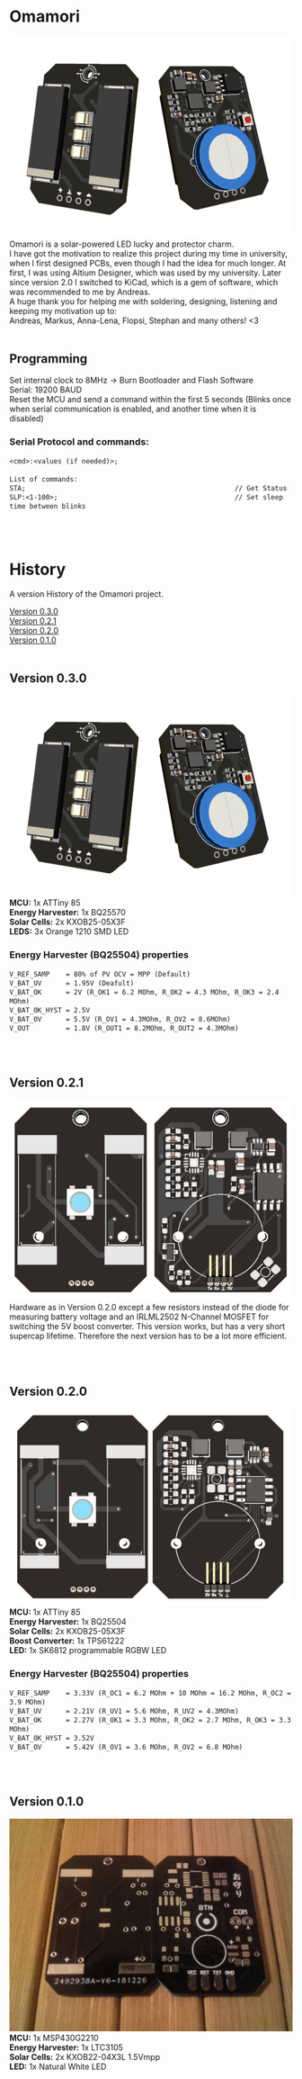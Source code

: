 # Omamori
![Omamori Pixelart](0.3/Images/PCB_Design.png)
\
Omamori is a solar-powered LED lucky and protector charm.<br>
I have got the motivation to realize this project during my time in university, when I first designed PCBs, even though I had the idea for much longer. At first, I was using Altium Designer, which was used by my university. Later since version 2.0 I switched to KiCad, which is a gem of software, which was recommended to me by Andreas.<br>
A huge thank you for helping me with soldering, designing, listening and keeping my motivation up to:<br>
Andreas, Markus, Anna-Lena, Flopsi, Stephan and many others! <3<br>
<br>

## Programming

Set internal clock to 8MHz -> Burn Bootloader and Flash Software<br>
Serial: 19200 BAUD<br>Reset the MCU and send a command within the first 5 seconds (Blinks once when serial communication is enabled, and another time when it is disabled)

### Serial Protocol and commands:

```
<cmd>:<values (if needed)>;

List of commands:
STA;                                                    // Get Status
SLP:<1-100>;                                            // Set sleep time between blinks
```

<br><br>

# History

A version History of the Omamori project.

[Version 0.3.0](#Version-030) \
[Version 0.2.1](#Version-021) \
[Version 0.2.0](#Version-020) \
[Version 0.1.0](#Version-010)
<br><br>

## Version 0.3.0

![PCB v3.0](./0.3/Images/PCB_Design.png)
\
**MCU:** 1x ATTiny 85 \
**Energy Harvester:** 1x BQ25570 \
**Solar Cells:** 2x KXOB25-05X3F \
**LEDS:** 3x Orange 1210 SMD LED

### Energy Harvester (BQ25504) properties

```
V_REF_SAMP    = 80% of PV OCV = MPP (Default)
V_BAT_UV      = 1.95V (Deafult)
V_BAT_OK      = 2V (R_OK1 = 6.2 MOhm, R_OK2 = 4.3 MOhm, R_OK3 = 2.4 MOhm)
V_BAT_OK_HYST = 2.5V
V_BAT_OV      = 5.5V (R_OV1 = 4.3MOhm, R_OV2 = 8.6MOhm)
V_OUT         = 1.8V (R_OUT1 = 8.2MOhm, R_OUT2 = 4.3MOhm)
```

<br><br>

## Version 0.2.1

![PCB v2.0](./0.2/Images/pcb_0.2.1.jpg)
\
Hardware as in Version 0.2.0 except a few resistors instead of the diode for measuring battery voltage and an IRLML2502 N-Channel MOSFET for switching the 5V boost converter.
This version works, but has a very short supercap lifetime. Therefore the next version has to be a lot more efficient.

<br><br>

## Version 0.2.0
![PCB v2.0](./0.2/Images/pcb_0.2.0.jpg)
\
**MCU:** 1x ATTiny 85 \
**Energy Harvester:** 1x BQ25504 \
**Solar Cells:** 2x KXOB25-05X3F \
**Boost Converter:** 1x TPS61222 \
**LED:** 1x SK6812 programmable RGBW LED

### Energy Harvester (BQ25504) properties

```
V_REF_SAMP    = 3.33V (R_OC1 = 6.2 MOhm + 10 MOhm = 16.2 MOhm, R_OC2 = 3.9 MOhm)
V_BAT_UV      = 2.21V (R_UV1 = 5.6 MOhm, R_UV2 = 4.3MOhm)
V_BAT_OK      = 2.27V (R_OK1 = 3.3 MOhm, R_OK2 = 2.7 MOhm, R_OK3 = 3.3 MOhm)
V_BAT_OK_HYST = 3.52V
V_BAT_OV      = 5.42V (R_OV1 = 3.6 MOhm, R_OV2 = 6.8 MOhm)
```

<br><br>

## Version 0.1.0
![PCB v1.0](./0.1/Images/PCB.jpg)
\
**MCU:** 1x MSP430G2210 \
**Energy Harvester:** 1x LTC3105 \
**Solar Cells:** 2x KXOB22-04X3L 1.5Vmpp \
**LED:** 1x Natural White LED
